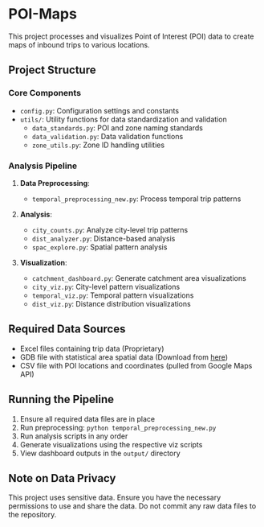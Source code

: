 # POI-Maps

This project processes and visualizes Point of Interest (POI) data to create maps of inbound trips to various locations.

## Project Structure

### Core Components
- `config.py`: Configuration settings and constants
- `utils/`: Utility functions for data standardization and validation
  - `data_standards.py`: POI and zone naming standards
  - `data_validation.py`: Data validation functions
  - `zone_utils.py`: Zone ID handling utilities

### Analysis Pipeline
1. **Data Preprocessing**:
   - `temporal_preprocessing_new.py`: Process temporal trip patterns
   
2. **Analysis**:
   - `city_counts.py`: Analyze city-level trip patterns
   - `dist_analyzer.py`: Distance-based analysis
   - `spac_explore.py`: Spatial pattern analysis

3. **Visualization**:
   - `catchment_dashboard.py`: Generate catchment area visualizations
   - `city_viz.py`: City-level pattern visualizations
   - `temporal_viz.py`: Temporal pattern visualizations
   - `dist_viz.py`: Distance distribution visualizations

## Required Data Sources
- Excel files containing trip data (Proprietary)
- GDB file with statistical area spatial data (Download from [here](https://www.cbs.gov.il/he/Pages/geo-layers.aspx))
- CSV file with POI locations and coordinates (pulled from Google Maps API)

## Running the Pipeline
1. Ensure all required data files are in place
2. Run preprocessing: `python temporal_preprocessing_new.py`
3. Run analysis scripts in any order
4. Generate visualizations using the respective viz scripts
5. View dashboard outputs in the `output/` directory

## Note on Data Privacy
This project uses sensitive data. Ensure you have the necessary permissions to use and share the data. Do not commit any raw data files to the repository.